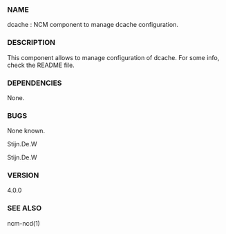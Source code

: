 ### NAME

dcache : NCM component to manage dcache configuration.

### DESCRIPTION

This component allows to manage configuration of dcache. For some info, check the README file.

### DEPENDENCIES

None.

### BUGS

None known.

Stijn.De.W

Stijn.De.W

### VERSION

4.0.0

### SEE ALSO

ncm-ncd(1)
